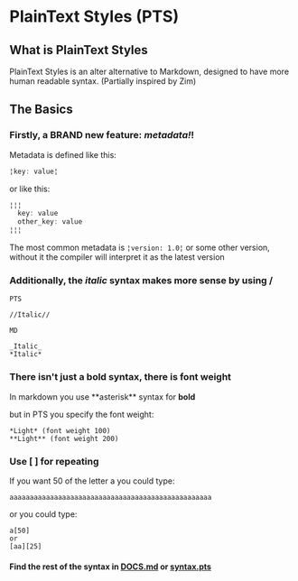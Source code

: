 # PlainText Styles (PTS)

## What is PlainText Styles

PlainText Styles is an alter alternative to Markdown, designed to have more human readable syntax. (Partially inspired by Zim)

## The Basics

### Firstly, a **BRAND** new feature: _metadata!_!

Metadata is defined like this:

```js
¦key: value¦
```

or like this:

```js
¦¦¦
  key: value
  other_key: value
¦¦¦
```

The most common metadata is `¦version: 1.0¦` or some other version, without it the compiler will interpret it as the latest version

### Additionally, the _italic_ syntax makes more sense by using /

`PTS`

```
//Italic//
```

`MD`

```
_Italic_
*Italic*
```

### There isn't just a bold syntax, there is font weight

In markdown you use \*\*asterisk\*\* syntax for **bold**

but in PTS you specify the font weight:

```
*Light* (font weight 100)
**Light** (font weight 200)
```

### Use [ ] for repeating

If you want 50 of the letter a you could type:

```
aaaaaaaaaaaaaaaaaaaaaaaaaaaaaaaaaaaaaaaaaaaaaaaaaa
```

or you could type:

```
a[50]
or
[aa][25]
```

#### Find the rest of the syntax in [DOCS.md](/docs/DOCS.md) or [syntax.pts](/docs/examples/)
